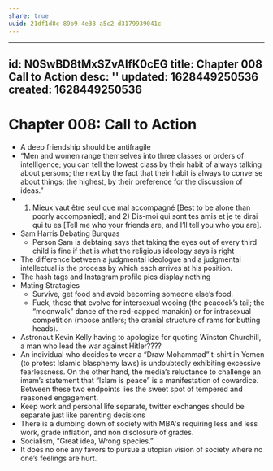 ```yaml
---
share: true
uuid: 21df1d8c-89b9-4e38-a5c2-d3179939041c
---
```

---
id: N0SwBD8tMxSZvAIfK0cEG
title: Chapter 008 Call to Action
desc: ''
updated: 1628449250536
created: 1628449250536
---
# Chapter 008: Call to Action
*   A deep friendship should be antifragile
*   “Men and women range themselves into three classes or orders of intelligence; you can tell the lowest class by their habit of always talking about persons; the next by the fact that their habit is always to converse about things; the highest, by their preference for the discussion of ideas.”
*   1) Mieux vaut être seul que mal accompagné \[Best to be alone than poorly accompanied\]; and 2) Dis-moi qui sont tes amis et je te dirai qui tu es \[Tell me who your friends are, and I’ll tell you who you are\].
*   Sam Harris Debating Burquas
    *   Person Sam is debtaing says that taking the eyes out of every third child is fine if that is what the religious ideology says is right
*   The difference between a judgmental ideologue and a judgmental intellectual is the process by which each arrives at his position.
*   The hash tags and Instagram profile pics display nothing
*   Mating Stratagies
    *   Survive, get food and avoid becoming someone else’s food.
    *   Fuck, those that evolve for intersexual wooing (the peacock’s tail; the “moonwalk” dance of the red-capped manakin) or for intrasexual competition (moose antlers; the cranial structure of rams for butting heads).
*   Astronaut Kevin Kelly having to apologize for quoting Winston Churchill, a man who lead the war against Hitler????
*   An individual who decides to wear a “Draw Mohammad” t-shirt in Yemen (to protest Islamic blasphemy laws) is undoubtedly exhibiting excessive fearlessness. On the other hand, the media’s reluctance to challenge an imam’s statement that “Islam is peace” is a manifestation of cowardice. Between these two endpoints lies the sweet spot of tempered and reasoned engagement.
*   Keep work and personal life separate, twitter exchanges should be separate just like parenting decisions
*   There is a dumbing down of society with MBA's requiring less and less work, grade inflation, and non disclosure of grades.
*   Socialism, “Great idea, Wrong species.”
*   It does no one any favors to pursue a utopian vision of society where no one’s feelings are hurt.

